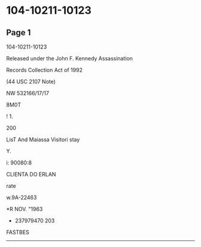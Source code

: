 # 104-10211-10123

## Page 1

104-10211-10123

Released under the John F. Kennedy Assassination

Records Collection Act of 1992

(44 USC 2107 Note)

NW 532166/17/17

8M0T

! 1.

200

LisT And Maiassa Visitori stay

Y.

i: 90080:8

CLIENTA DO ERLAN

rate

w.9A-22463

*R NOV. "1963

+ 237979470 203

FASTBES

---

